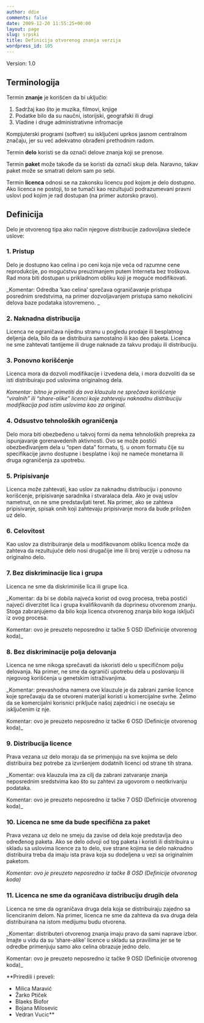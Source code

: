 ```yaml
---
author: ddie
comments: false
date: 2009-12-20 11:55:25+00:00
layout: page
slug: srpski
title: Definicija otvorenog znanja verzija
wordpress_id: 105
---
```


Version: 1.0

## Terminologija

Termin **znanje** je korišćen da bi uključio:

1. Sadržaj kao što je muzika, filmovi, knjige
2. Podatke bilo da su naučni, istorijski, geografski ili drugi
3. Vladine i druge administrativne infromacije

Kompjuterski programi (softver) su isključeni uprkos jasnom centralnom značaju, jer su već adekvatno obrađeni prethodnim radom.

Termin **delo** koristi se da označi delove znanja koji se prenose.

Termin **paket** može takođe da se koristi da označi skup dela. Naravno, takav paket može se smatrati delom sam po sebi.

Termin **licenca** odnosi se na zakonsku licencu pod kojom je delo dostupno. Ako licenca ne postoji, to se tumači kao rezultujući podrazumevani pravni uslovi pod kojim je rad dostupan (na primer autorsko pravo).

## Definicija

Delo je otvorenog tipa ako način njegove distribucije zadovoljava sledeće uslove:

### 1. Pristup

Delo je dostupno kao celina i po ceni koja nije veća od razumne cene reprodukcije, po mogućstvu preuzimanjem putem Interneta bez troškova. Rad mora biti dostupan u prikladnom obliku koji je moguće modifikovati.

_Komentar: Odredba ‘kao celina’ sprečava ograničavanje pristupa posrednim sredstvima, na primer dozvoljavanjem pristupa samo nekolicini delova baze podataka istovremeno.
_

### 2. Naknadna distribucija

Licenca ne ograničava nijednu stranu u pogledu prodaje ili besplatnog deljenja dela, bilo da se distribuira samostalno ili kao deo paketa. Licenca ne sme zahtevati tantijeme ili druge naknade za takvu prodaju ili distribuciju.

### 3. Ponovno korišćenje

Licenca mora da dozvoli modifikacije i izvedena dela, i mora dozvoliti da se isti distribuiraju pod uslovima originalnog dela. 

_Komentar: bitno je primetiti da ova klauzula ne sprečava korišćenje “viralnih” ili “share-alike” licenci koje zahtevaju naknadnu distribuciju modifikacija pod istim uslovima kao za original._

### 4. Odsustvo tehnoloških ograničenja

Delo mora biti obezbeđeno u takvoj formi da nema tehnoloških prepreka za ispunjavanje gorenavedenih aktivnosti. Ovo se može postići obezbeđivanjem dela u “open data” formatu, tj. u onom formatu čije su specifikacije javno dostupne i besplatne i koji ne nameće monetarna ili druga ograničenja za upotrebu.

### 5. Pripisivanje

Licenca može zahtevati, kao uslov za naknadnu distribuciju i ponovno korišćenje, pripisivanje saradnika i stvaralaca dela. Ako je ovaj uslov nametnut, on ne sme predstavljati teret. Na primer, ako se zahteva pripisivanje, spisak onih koji zahtevaju pripisivanje mora da bude priložen uz delo.

### 6. Celovitost

Kao uslov za distribuiranje dela u modifikovanom obliku licenca može da zahteva da rezultujuće delo nosi drugačije ime ili broj verzije u odnosu na originalno delo.

### 7. Bez diskriminacije lica i grupa

Licenca ne sme da diskriminiše lica ili grupe lica.

_Komentar: da bi se dobila najveća korist od ovog procesa, treba postići najveći diverzitet lica i grupa kvalifikovanih da doprinesu otvorenom znanju. Stoga zabranjujemo da bilo koja licenca otvorenog znanja bilo koga isključi iz ovog procesa.

Komentar: ovo je preuzeto neposredno iz tačke 5 OSD (Definicije otvorenog koda)_

### 8. Bez diskriminacije polja delovanja

Licenca ne sme nikoga sprečavati da iskoristi delo u specifičnom polju delovanja. Na primer, ne sme da ograniči upotrebu dela u poslovanju ili njegovog korišćenja u genetskim istraživanjima.

_Komentar: prevashodna namera ove klauzule je da zabrani zamke licence koje sprečavaju da se otvoreni materijal koristi u komercijalne svrhe. Želimo da se komercijalni korisnici priključe našoj zajednici i ne osećaju se isključenim iz nje.

Komentar: ovo je preuzeto neposredno iz tačke 6 OSD (Definicije otvorenog koda)_

### 9. Distribucija licence

Prava vezana uz delo moraju da se primenjuju na sve kojima se delo distribuira bez potrebe za izvršenjem dodatnih licenci od strane tih strana.

_Komentar: ova klauzula ima za cilj da zabrani zatvaranje znanja neposrednim sredstvima kao što su zahtevi za ugovorom o neotkrivanju podataka.

Komentar: ovo je preuzeto neposredno iz tačke 7 OSD (Definicije otvorenog koda)_

### 10. Licenca ne sme da bude specifična za paket

Prava vezana uz delo ne smeju da zavise od dela koje predstavlja deo određenog paketa. Ako se delo odvoji od tog paketa i koristi ili distribuira u skladu sa uslovima licence za to delo, sve strane kojima se delo naknadno distribuira treba da imaju ista prava koja su dodeljena u vezi sa originalnim paketom.

_Komentar: ovo je preuzeto neposredno iz tačke 8 OSD (Definicije otvorenog koda)_

### 11. Licenca ne sme da ograničava distribuciju drugih dela

Licenca ne sme da ograničava druga dela koja se distribuiraju zajedno sa licenciranim delom. Na primer, licenca ne sme da zahteva da sva druga dela distribuirana na istom medijumu budu otvorena.

_Komentar: distributeri otvorenog znanja imaju pravo da sami naprave izbor. Imajte u vidu da su ‘share-alike’ licence u skladu sa pravilima jer se te odredbe primenjuju samo ako celina obrazuje jedno delo.

Komentar: ovo je preuzeto neposredno iz tačke 9 OSD (Definicije otvorenog koda)_

**Priredili i preveli:

* Milica Maravić
* Žarko Ptiček
* Blaeks Biofor
* Bojana Milosevic
* Vedran Vucic**
